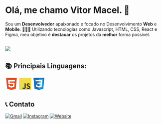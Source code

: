 # Olá, me chamo Vitor Macel. 🌹

Sou um **Desenvolvedor** apaixonado e focado no Desenvolvimento **Web** e **Mobile**. 👨🏻‍💻
Utilizando tecnologias como Javascript, HTML, CSS, React e Figma, meu objetivo é **destacar** os projetos da **melhor** forma possível. 

##

<div align="left">
  <img height='180em' src="https://github-readme-stats.vercel.app/api/top-langs/?username=ovitormacel&layout=compact&theme=dark"/>
</div>

##

## 📚 Principais Linguagens:
<div>
<img width="40" height="40" src="https://raw.githubusercontent.com/devicons/devicon/1119b9f84c0290e0f0b38982099a2bd027a48bf1/icons/html5/html5-plain.svg">
<img width="40" height="40" src="https://raw.githubusercontent.com/devicons/devicon/1119b9f84c0290e0f0b38982099a2bd027a48bf1/icons/javascript/javascript-original.svg">
<img width="40" height="40" src="https://raw.githubusercontent.com/devicons/devicon/1119b9f84c0290e0f0b38982099a2bd027a48bf1/icons/css3/css3-original.svg">
</div>

##

## 📞 Contato
<div>
<a href="mailto:contato@ovitormacel.com"><img src="https://img.shields.io/badge/Gmail-D14836?style=for-the-badge&logo=gmail&logoColor=white" alt="Gmail"></a>
<a href="https://www.instagram.com/ovitormacel/" target="_blank"><img src="https://img.shields.io/badge/Instagram-E4405F?style=for-the-badge&logo=instagram&logoColor=white" alt="Instagram"></a>
<a href="https://www.ovitormacel.com/" target="_blank"><img src="https://img.shields.io/badge/website-000000?style=for-the-badge&logo=About.me&logoColor=white" alt="Website"></a>
</div>
